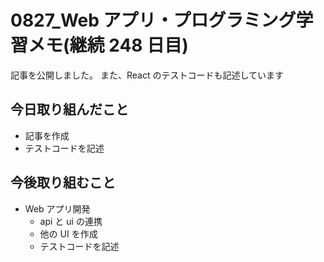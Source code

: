 # 0827_Web アプリ・プログラミング学習メモ(継続 248 日目)

記事を公開しました。
また、React のテストコードも記述しています

## 今日取り組んだこと

- 記事を作成
- テストコードを記述

## 今後取り組むこと

- Web アプリ開発
  - api と ui の連携
  - 他の UI を作成
  - テストコードを記述
